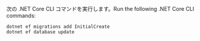 
<span data-ttu-id="f9ece-101">次の .NET Core CLI コマンドを実行します。</span><span class="sxs-lookup"><span data-stu-id="f9ece-101">Run the following .NET Core CLI commands:</span></span>

```console
dotnet ef migrations add InitialCreate
dotnet ef database update
```